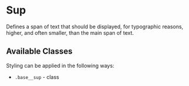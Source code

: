 # Sup

Defines a span of text that should be displayed, for typographic reasons, higher, and often smaller, than the main span of text.

## Available Classes

Styling can be applied in the following ways:

* `.base__sup` - class
